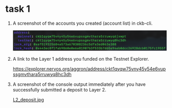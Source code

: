 # task 1

1. A screenshot of the accounts you created (account list) in ckb-cli.

	![account_list.png](account_list.png)


2. A link to the Layer 1 address you funded on the Testnet Explorer.

	https://explorer.nervos.org/aggron/address/ckt1qyqw75vny45y54e6vupssgmvthara5rruwyq8hc3dh


3. A screenshot of the console output immediately after you have successfully submitted a deposit to Layer 2.

	[L2_deposit.jpg](L2_deposit.jpg)